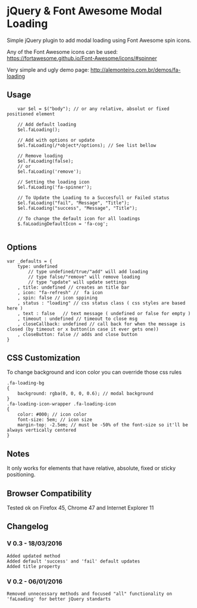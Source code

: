 # jQuery & Font Awesome Modal Loading

Simple jQuery plugin to add modal loading using Font Awesome spin icons.

Any of the Font Awesome icons can be used: https://fortawesome.github.io/Font-Awesome/icons/#spinner

Very simple and ugly demo page: http://alemonteiro.com.br/demos/fa-loading

## Usage

```
	var $el = $("body"); // or any relative, absolut or fixed positioned element
	
	// Add default loading
	$el.faLoading();

	// Add with options or update
	$el.faLoading(/*object*/options); // See list bellow

	// Remove loading
	$el.faLoading(false);
	// or
	$el.faLoading('remove');
	
	// Setting the loading icon
	$el.faLoading('fa-spinner');
	
	// To Update the Loading to a Succesfull or Failed status
	$el.faLoading("fail", "Message", "Title");
	$el.faLoading("success", "Message", "Title");

	// To change the default icon for all loadings
	$.faLoadingDefaultIcon = 'fa-cog';
	
```

## Options

```
var _defaults = {
	type: undefined 
		// type undefined/true/"add" will add loading 
		// type false/"remove" will remove loading
		// type "update" will update settings
	, title: undefined // creates an title bar
	, icon: "fa-refresh" //  fa icon
	, spin: false // icon sppining
	, status : "loading" // css status class ( css styles are based here )
	, text : false   // text message ( undefined or false for empty )
	, timeout : undefined // timeout to close msg
	, closeCallback: undefined // call back for when the message is closed (by timeout or x button(in case it ever gets one))
	, closeButton: false // adds and close button
}
```

## CSS Customization

To change background and icon color you can override those css rules

```
.fa-loading-bg 
{
    background: rgba(0, 0, 0, 0.6); // modal background
}
.fa-loading-icon-wrapper .fa-loading-icon
{
    color: #000; // icon color
	font-size: 5em; // icon size 
	margin-top: -2.5em; // must be -50% of the font-size so it'll be always vertically centered
}
```

## Notes

It only works for elements that have relative, absolute, fixed or sticky positioning.


## Browser Compatibility

Tested ok on Firefox 45, Chrome 47 and Internet Explorer 11

## Changelog

### V 0.3 - 18/03/2016
```
Added updated method
Added default 'success' and 'fail' default updates
Added title property
```
### V 0.2 - 06/01/2016
```
Removed unnecessary methods and focused "all" functionality on 'faLoading' for better jQuery standarts
```